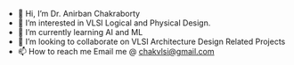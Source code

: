 - 👋 Hi, I’m Dr. Anirban Chakraborty
- 👀 I’m interested in VLSI Logical and Physical Design.
- 🌱 I’m currently learning AI and ML
- 💞️ I’m looking to collaborate on VLSI Architecture Design Related Projects
- 📫 How to reach me Email me @ chakvlsi@gmail.com

<!---
AnirbanVLSI/AnirbanVLSI is a ✨ special ✨ repository because its `README.md` (this file) appears on your GitHub profile.
You can click the Preview link to take a look at your changes.
--->
